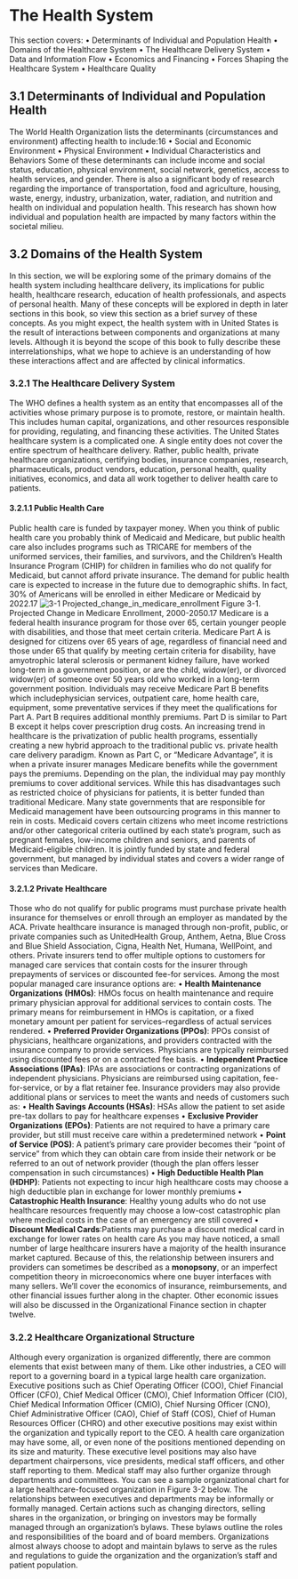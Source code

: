 # The Health System
This section covers:
• Determinants of Individual and Population Health
• Domains of the Healthcare System
• The Healthcare Delivery System
• Data and Information Flow
• Economics and Financing
• Forces Shaping the Healthcare System
• Healthcare Quality
## 3.1 Determinants of Individual and Population Health
The World Health Organization lists the determinants (circumstances and environment) affecting health to include:16
• Social and Economic Environment
• Physical Environment
• Individual Characteristics and Behaviors
Some of these determinants can include income and social status, education, physical environment, social network, genetics, access to health services, and gender. There is also a significant body of research regarding the importance of transportation, food and agriculture, housing, waste, energy, industry, urbanization, water, radiation, and nutrition and health on individual and population health. This research has shown how individual and population health are impacted by many factors within the societal milieu.
## 3.2 Domains of the Health System
In this section, we will be exploring some of the primary domains of the health system including healthcare delivery, its implications for public health, healthcare research, education of health professionals, and aspects of personal health. Many of these concepts will be explored in depth in later sections in this book, so view this section as a brief survey of these concepts.
As you might expect, the health system with in United States is the result of interactions between components and organizations at many levels. Although it is beyond the scope of this book to fully describe these interrelationships, what we hope to achieve is an understanding of how these interactions affect and are affected by clinical informatics.
### 3.2.1 The Healthcare Delivery System
The WHO defines a health system as an entity that encompasses all of the activities whose primary purpose is to promote, restore, or maintain health. This includes human capital, organizations, and other resources responsible for providing, regulating, and financing these activities.
The United States healthcare system is a complicated one. A single entity does not cover the entire spectrum of healthcare delivery. Rather, public health, private healthcare organizations, certifying bodies, insurance companies, research, pharmaceuticals, product vendors, education, personal health, quality initiatives, economics, and data all work together to deliver health care to patients.
#### 3.2.1.1 Public Health Care
Public health care is funded by taxpayer money. When you think of public health care you probably think of Medicaid and Medicare, but public health care also includes programs such as TRICARE for members of the uniformed services, their families, and survivors, and the Children’s Health Insurance Program (CHIP) for children in families who do not qualify for Medicaid, but cannot afford private insurance.
The demand for public health care is expected to increase in the future due to demographic shifts. In fact, 30% of Americans will be enrolled in either Medicare or Medicaid by 2022.17
![3-1 Projected_change_in_medicare_enrollment](https://github.com/corinnpope/clinical-informatics-board-review-book/assets/3298752/08a132d1-5aa2-4413-a170-7792e6bad899)
Figure 3-1. Projected Change in Medicare Enrollment, 2000-2050.17
Medicare is a federal health insurance program for those over 65, certain younger people with disabilities, and those that meet certain criteria. Medicare Part A is designed for citizens over 65 years of age, regardless of financial need and those under 65 that qualify by meeting certain criteria for disability, have amyotrophic lateral sclerosis or permanent kidney failure, have worked long-term in a government position, or are the child, widow(er), or divorced widow(er) of someone over 50 years old who worked in a long-term government position. Individuals may receive Medicare Part B benefits which includephysician services, outpatient care, home health care, equipment, some preventative services if they meet the qualifications for Part A. Part B requires additional monthly premiums. Part D is similar to Part B except it helps cover prescription drug costs.
An increasing trend in healthcare is the privatization of public health programs, essentially creating a new hybrid approach to the traditional public vs. private health care delivery paradigm. Known as Part C, or “Medicare Advantage”, it is when a private insurer manages Medicare benefits while the government pays the premiums. Depending on the plan, the individual may pay monthly premiums to cover additional services. While this has disadvantages such as restricted choice of physicians for patients, it is better funded than traditional Medicare. Many state governments that are responsible for Medicaid management have been outsourcing programs in this manner to rein in costs.
Medicaid covers certain citizens who meet income restrictions and/or other categorical criteria outlined by each state’s program, such as pregnant females, low-income children and seniors, and parents of Medicaid-eligible children. It is jointly funded by state and federal government, but managed by individual states and covers a wider range of services than Medicare.
#### 3.2.1.2 Private Healthcare
Those who do not qualify for public programs must purchase private health insurance for themselves or enroll through an employer as mandated by the ACA. Private healthcare insurance is managed through non-profit, public, or private companies such as UnitedHealth Group, Anthem, Aetna, Blue Cross and Blue Shield Association, Cigna, Health Net, Humana, WellPoint, and others.
Private insurers tend to offer multiple options to customers for managed care services that contain costs for the insurer through prepayments of services or discounted fee-for services. Among the most popular managed care insurance options are:
• **Health Maintenance Organizations (HMOs)**: HMOs focus on health maintenance and require primary physician approval for additional services to contain costs. The primary means for reimbursement in HMOs is capitation, or a fixed monetary amount per patient for services–regardless of actual services rendered.
• **Preferred Provider Organizations (PPOs)**: PPOs consist of physicians, healthcare organizations, and providers contracted with the insurance company to provide services. Physicians are typically reimbursed using discounted fees or on a contracted fee basis.
• **Independent Practice Associations (IPAs)**: IPAs are associations or contracting organizations of independent physicians. Physicians are reimbursed using capitation, fee-for-service, or by a flat retainer fee.
Insurance providers may also provide additional plans or services to meet the wants and needs of customers such as:
• **Health Savings Accounts (HSAs)**: HSAs allow the patient to set aside pre-tax dollars to pay for healthcare expenses
• **Exclusive Provider Organizations (EPOs)**: Patients are not required to have a primary care provider, but still must receive care within a predetermined network
• **Point of Service (POS)**: A patient’s primary care provider becomes their “point of service” from which they can obtain care from inside their network or be referred to an out of network provider (though the plan offers lesser compensation in such circumstances)
• **High Deductible Health Plan (HDHP)**: Patients not expecting to incur high healthcare costs may choose a high deductible plan in exchange for lower monthly premiums
• **Catastrophic Health Insurance**: Healthy young adults who do not use healthcare resources frequently may choose a low-cost catastrophic plan where medical costs in the case of an emergency are still covered
• **Discount Medical Cards**:Patients may purchase a discount medical card in exchange for lower rates on health care
As you may have noticed, a small number of large healthcare insurers have a majority of the health insurance market captured. Because of this, the relationship between insurers and providers can sometimes be described as a **monopsony**, or an imperfect competition theory in microeconomics where one buyer interfaces with many sellers. We’ll cover the economics of insurance, reimbursements, and other financial issues further along in the chapter. Other economic issues will also be discussed in the Organizational Finance section in chapter twelve.
### 3.2.2 Healthcare Organizational Structure
Although every organization is organized differently, there are common elements that exist between many of them. Like other industries, a CEO will report to a governing board in a typical large health care organization.
Executive positions such as Chief Operating Officer (COO), Chief Financial Officer (CFO), Chief Medical Officer (CMO), Chief Information Officer (CIO), Chief Medical Information Officer (CMIO), Chief Nursing Officer (CNO), Chief Administrative Officer (CAO), Chief of Staff (COS), Chief of Human Resources Officer (CHRO) and other executive positions may exist within the organization and typically report to the CEO. A health care organization may have some, all, or even none of the positions mentioned depending on its size and maturity.
These executive level positions may also have department chairpersons, vice presidents, medical staff officers, and other staff reporting to them. Medical staff may also further organize through departments and committees. You can see a sample organizational chart for a large healthcare-focused organization in Figure 3-2 below.
The relationships between executives and departments may be informally or formally managed. Certain actions such as changing directors, selling shares in the organization, or bringing on investors may be formally managed through an organization’s bylaws. These bylaws outline the roles and responsibilities of the board and of board members. Organizations almost always choose to adopt and maintain bylaws to serve as the rules and regulations to guide the organization and the organization’s staff and patient population.
